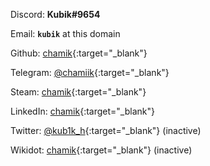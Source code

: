 Discord: **Kubik#9654**

Email: **`kubik`** at this domain

Github: [chamik](https://github.com/chamik){:target="_blank"}

Telegram: [@chamiik](https://t.me/chamiik){:target="_blank"}

Steam: [chamik](https://steamcommunity.com/id/chamik/){:target="_blank"}

LinkedIn: [chamik](https://linkedin.com/in/chamik/){:target="_blank"}

Twitter: [@kub1k_h](https://twitter.com/kub1k_h){:target="_blank"} (inactive)

Wikidot: [chamik](https://www.wikidot.com/user:info/chamik){:target="_blank"} (inactive)